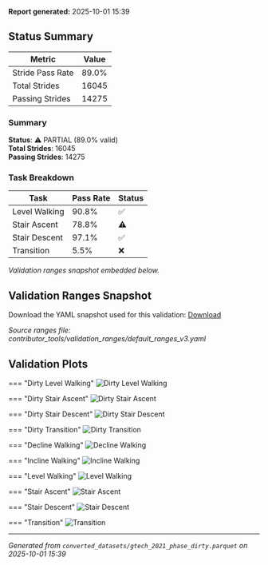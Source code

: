 **Report generated:** 2025-10-01 15:39

## Status Summary

| Metric | Value |
|--------|-------|
| Stride Pass Rate | 89.0% |
| Total Strides | 16045 |
| Passing Strides | 14275 |

### Summary

**Status**: ⚠️ PARTIAL (89.0% valid)  
**Total Strides**: 16045  
**Passing Strides**: 14275  

### Task Breakdown

| Task | Pass Rate | Status |
|------|-----------|--------|
| Level Walking | 90.8% | ✅ |
| Stair Ascent | 78.8% | ⚠️ |
| Stair Descent | 97.1% | ✅ |
| Transition | 5.5% | ❌ |

_Validation ranges snapshot embedded below._

## Validation Ranges Snapshot

Download the YAML snapshot used for this validation: [Download](./gt21_validation_ranges.yaml)

_Source ranges file: contributor_tools/validation_ranges/default_ranges_v3.yaml_

## Validation Plots

=== "Dirty Level Walking"
    ![Dirty Level Walking](./validation_plots/gt21/gtech_2021_phase_dirty_level_walking_all_features_validation.png)

=== "Dirty Stair Ascent"
    ![Dirty Stair Ascent](./validation_plots/gt21/gtech_2021_phase_dirty_stair_ascent_all_features_validation.png)

=== "Dirty Stair Descent"
    ![Dirty Stair Descent](./validation_plots/gt21/gtech_2021_phase_dirty_stair_descent_all_features_validation.png)

=== "Dirty Transition"
    ![Dirty Transition](./validation_plots/gt21/gtech_2021_phase_dirty_transition_all_features_validation.png)

=== "Decline Walking"
    ![Decline Walking](./validation_plots/gt21/gtech_2021_phase_raw_decline_walking_all_features_validation.png)

=== "Incline Walking"
    ![Incline Walking](./validation_plots/gt21/gtech_2021_phase_raw_incline_walking_all_features_validation.png)

=== "Level Walking"
    ![Level Walking](./validation_plots/gt21/gtech_2021_phase_raw_level_walking_all_features_validation.png)

=== "Stair Ascent"
    ![Stair Ascent](./validation_plots/gt21/gtech_2021_phase_raw_stair_ascent_all_features_validation.png)

=== "Stair Descent"
    ![Stair Descent](./validation_plots/gt21/gtech_2021_phase_raw_stair_descent_all_features_validation.png)

=== "Transition"
    ![Transition](./validation_plots/gt21/gtech_2021_phase_raw_transition_all_features_validation.png)


---

*Generated from `converted_datasets/gtech_2021_phase_dirty.parquet` on 2025-10-01 15:39*
